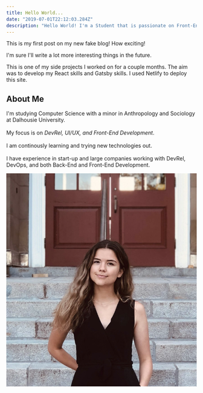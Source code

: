 ```yaml
---
title: Hello World...
date: "2019-07-01T22:12:03.284Z"
description: "Hello World! I'm a Student that is passionate on Front-End developement and Design."
---
```


This is my first post on my new fake blog! How exciting!

I'm sure I'll write a lot more interesting things in the future.

This is one of my side projects I worked on for a couple months. The aim was
to develop my React skills and Gatsby skills. I used Netlify to deploy this site.

## About Me

I'm studying Computer Science with a minor in Anthropology and Sociology at
Dalhousie University. 
<br><br>
My focus is on *DevRel, UI/UX, and Front-End Development*. 
<br><br>
I am continously learning and trying new technologies out.
<br><br>
I have experience in start-up and large companies working with 
DevRel, DevOps, and both Back-End and Front-End Development.


![Profile](./profile.png)

